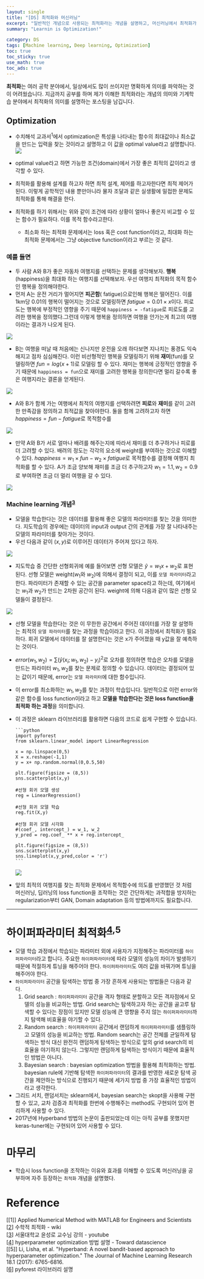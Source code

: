```yaml
---
layout: single
title: "[DS] 최적화와 머신러닝"
excerpt: "일반적인 개념으로 사용되는 최적화라는 개념을 설명하고, 머신러닝에서 최적화가 어떤 의미인지를 설명함"
summary: "Learnin is Optimization!"

category: DS
tags: [Machine learning, Deep learning, Optimization]
toc: true
toc_sticky: true
use_math: true
toc_ads: true
---
```


**최적화**는 여러 공학 분야에서, 일상에서도 많이 쓰이지만 명확하게 의미를 파악하는 것이 어려웠습니다. 지금까지 공부를 하며 제가 이해한 최적화라는 개념의 의미와 기계학습 분야에서 최적화의 의미를 설명하는 포스팅을 남깁니다.

## Optimization

- 수치해석 교과서<sup>1</sup>에서 optimization은 특성을 나타내는 함수의 최대값이나 최소값을 만드는 입력을 찾는 것이라고 설명하고 이 값을 optimal value라고 설명합니다.
  <img src= '{{site.url}}/assets/img/optimization_main.png' align = 'center'>

- optimal value라고 하면 가능한 조건(domain)에서 가장 좋은 최적의 값이라고 생각할 수 있다.
- 최적화를 활용해 설계를 하고자 하면 최적 설계, 제어를 하고자한다면 최적 제어가 된다. 이렇게 공학적인 내용 뿐만아니라 물자 조달과 같은 실생활에 밀접한 문제도 최적화를 통해 해결을 한다.
- 최적화를 하기 위해서는 위와 같이 조건에 따라 상황이 얼마나 좋은지 비교할 수 있는 함수가 필요하다. 이를 목적 함수라고한다.
  - 최소화 하는 최적화 문제에서는 loss 혹은 cost function이라고, 최대화 하는 최적화 문제에서는 그냥 objective function이라고 부르는 것 같다.

### 예를 들면

- 두 사람 A와 B가 좋은 자동차 여행지를 선택하는 문제를 생각해보자. **행복**(happiness)을 최대화 하는 여행지를 선택해보자. 우선 여행지 최적화의 목적 함수인 행복을 정의해야한다.
- 먼저 A는 운전 거리가 멀어지면 **피곤함**( fatigue)으로인해 행복은 떨어진다. 이를 1km당 0.01의 행복이 떨어지는 것으로 모델링하면 $fatigue = 0.01\times x$이다. 피로도는 행복에 부정적인 영향을 주기 때문에 `happiness = -fatigue`로 피로도를 고려한 행복을 정의했다.그런데 이렇게 행복을 정의하면 여행을 안가는게 최고의 여행이라는 결과가 나오게 된다.

<img src = '{{site.url}}/assets/img/optimization_only_fat.png' align = 'center'>

- B는 여행을 떠날 때 처음에는 신나지만 운전을 오래 하다보면 지나치는 풍경도 익숙해지고 점차 심심해진다. 이런 비선형적인 행복을 모델링하기 위해 **재미**(fun)를 모델링하면 $fun = log(x+1)$로 모델링 할 수 있다. 재미는 행복에 긍정적인 영향을 주기 때문에 `happiness = fun`으로 재미를 고려한 행복을 정의한다면 멀리 갈수록 좋은 여행지라는 결론을 얻게된다.

<img src = '{{site.url}}/assets/img/optimization_only_hap.png' align = 'center'>

- A와 B가 함께 가는 여행에서 최적의 여행지를 선택하려면 **피로**와 **재미**를 같이 고려한 만족감을 정의하고 최적값을 찾아야한다. 둘을 함께 고려하고자 하면 $happiness = fun -fatigue$로 목적함수를

<img src = '{{site.url}}/assets/img/optimization_moderate.png' align = 'center'>

- 만약 A와 B가 서로 얼마나 배려를 해주는지에 따라서 재미를 더 추구하거나 피로를 더 고려할 수 있다. 배려의 정도는 각각의 요소에 weight를 부여하는 것으로 이해할 수 있다. $happiness = w_1\times fun -w_2 \times fatigue$로 목적함수를 결정해 여행지 최적화를 할 수 있다. A가 조금 양보해 재미를 조금 더 추구하고자 $w_1 = 1.1, w_2 = 0.9$로 부여하면 조금 더 멀리 여행을 갈 수 있다.

<img src = '{{site.url}}/assets/img/optimization_moderate_1.png' align = 'center'>

### Machine learning 개념<sup>[3]</sup>

- 모델을 학습한다는 것은 데이터를 활용해 좋은 모델의 파라미터를 찾는 것을 의미한다. 지도학습의 경우에는 데이터의 input과 output 간의 관계를 가장 잘 나타내주는 모델의 파라미터를 찾아가는 것이다.
- 우선 다음과 같이 $(x,y)$로 이루어진 데이터가 주어져 있다고 하자.

<img src = '{{site.url}}/assets/img/optimization_linearRegression.png' align = 'center'>

- 지도학습 중 간단한 선형회귀에 예를 들어보면 선형 모델은 $\hat{y}=w_1 x+ w_2$로 표현된다. 선형 모델은 weight($w_1$와 $w_2$)에 의해서 결정이 되고, 이를 `모델 파라미터`라고 한다. 파라미터가 존재할 수 있는 공간을 parameter space라고 하는데, 여기에서는 $w_1$과 $w_2$가 만드는 2차원 공간이 된다. weight에 의해 다음과 같이 많은 선형 모델들이 결정된다.

<img src = '{{site.url}}/assets/img/optimization_random.png' align = 'center'>

- 선형 모델을 학습한다는 것은 이 무한한 공간에서 주어진 데이터를 가장 잘 설명하는 최적의 `모델 파라미터`를 찾는 과정을 학습이라고 한다. 이 과정에서 최적화가 필요하다. 회귀 모델에서 데이터를 잘 설명한다는 것은 x가 주어졌을 때 y값을 잘 예측하는 것이다.
- $error(w_1,w_2) = \sum{(\hat{y}(x_i ;w_1,w_2) - y_i)^2}$로 오차를 정의하면 학습은 오차를 모델을 만드는 파라미터 $w_1, w_2$를 찾는 문제로 정의할 수 있습니다. 데이터는 결정되어 있는 값이기 때문에, error는 `모델 파라미터`에 대한 함수입니다.
- 이 error를 최소화하는 $w_1, w_2$를 찾는 과정이 학습입니다. 일반적으로 이런 error와 같은 함수를 loss function이라고 하고 **모델을 학습한다는 것은 loss function을 최적화 하는 과정**을 의미합니다.
- 이 과정은 sklearn 라이브러리를 활용하면 다음의 코드로 쉽게 구현할 수 있습니다.

      ```python
      import pyforest
      from sklearn.linear_model import LinearRegression

      x = np.linspace(0,5)
      X = x.reshape(-1,1)
      y = x+ np.random.normal(0,0.5,50)

      plt.figure(figsize = (8,5))
      sns.scatterplot(x,y)

      #선형 회귀 모델 생성
      reg = LinearRegression()

      #선형 회귀 모델 학습
      reg.fit(X,y)

      #선형 회귀 모델 시각화
      #(coef_, intercept_) = w_1, w_2
      y_pred = reg.coef_ ** x + reg.intercept_

      plt.figure(figsize = (8,5))
      sns.scatterplot(x,y)
      sns.lineplot(x,y_pred,color = 'r')
      ```

  <img src = '{{site.url}}/assets/img/optimization_linearRegression_w_pred.png' align = 'center'>

- 앞의 최적의 여행지를 찾는 최적화 문제에서 목적함수에 의도를 반영했던 것 처럼 머신러닝, 딥러닝의 loss function을 조작하는 것은 간단하게는 과적합을 방지하는 regularization부터 GAN, Domain adaptation 등의 방법에까지도 필요합니다.

---

# 하이퍼파라미터 최적화<sup>[4],5</sup>

- 모델 학습 과정에서 학습되는 파라미터 외에 사용자가 지정해주는 파라미터를 `하이퍼파라미터`라고 합니다. 주요한 `하이퍼파라미터`에 따라 모델의 성능의 차이가 발생하기 때문에 적절하게 튜닝을 해주어야 한다. `하이퍼파라미터`도 여러 값을 바꿔가며 튜닝을 해주어야 한다.
- `하이퍼파라미터` 공간을 탐색하는 방법 중 가장 흔하게 사용되는 방법들은 다음과 같다.
  1. Grid search : `하이퍼파라미터` 공간을 격자 형태로 분할하고 모든 격자점에서 모델의 성능을 비교하는 방법. Grid search는 탐색하고자 하는 공간을 골고루 탐색할 수 있다는 장점이 있지만 모델 성능에 큰 영향을 주지 않는 `하이퍼파라미터`까지 탐색해 비효율을 야기할 수 있다.
  2. Random search : `하이퍼파라미터` 공간에서 랜덤하게 `하이퍼파라미터`를 샘플링하고 모델의 성능을 비교하는 방법. Random search는 공간 전체를 균일하게 탐색하는 방식 대신 완전히 랜덤하게 탐색하는 방식으로 앞의 grid search의 비효율을 야기하지 않는다. 그렇지만 랜덤하게 탐색하는 방식이기 때문에 효율적인 방법은 아니다.
  3. Bayesian search : bayesian optimization 방법을 활용해 최적화하는 방법. bayesian rule에 기반해 탐색한 `하이퍼파라미터`의 결과를 반영한 새로운 탐색 공간을 제안하는 방식으로 진행되기 때문에 세가지 방법 중 가장 효율적인 방법이라고 생각한다.
- 그리드 서치, 랜덤서치는 sklearn에서, bayesian search는 skopt을 사용해 구현할 수 있고, 교차 검증과 최적화를 한번에 수행해주는 method도 구현되어 있어 편리하게 사용할 수 있다.
- 2017년에 Hyperband 방법의 논문이 출판되었는데 이는 아직 공부를 못했지만 keras-tuner에는 구현되어 있어 사용할 수 있다.

# 마무리

- 학습시 loss function을 조작하는 이유와 효과를 이해할 수 있도록 머신러닝을 공부하며 자주 등장하는 `최적화` 개념을 설명했다.

# Reference

[[1]] Applied Numerical Method with MATLAB for Engineers and Scientists  
[[2]] 수학적 최적화 - wiki  
[[3]] 서울대학교 윤성로 교수님 강의 - youtube  
[[4]] hyperparameter optimization 방법 설명 - Toward datascience  
[[5]] Li, Lisha, et al. "Hyperband: A novel bandit-based approach to hyperparameter optimization." The Journal of Machine Learning Research 18.1 (2017): 6765-6816.  
[[6]] pyforest 라이브러리 설명

[2]: https://ko.wikipedia.org/wiki/%EC%88%98%ED%95%99%EC%A0%81_%EC%B5%9C%EC%A0%81%ED%99%94
[3]: https://www.youtube.com/watch?v=oVDmTr3SLKM&list=PLDhCIPjHgzmqqcrmOIBlAzghdpdxFNVY6&index=3
[4]: https://towardsdatascience.com/intuitive-hyperparameter-optimization-grid-search-random-search-and-bayesian-search-2102dbfaf5b
[6]: https://hyeonchan523.github.io/python/pyforest/
